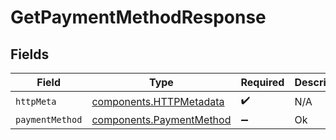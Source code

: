 # GetPaymentMethodResponse


## Fields

| Field                                                                | Type                                                                 | Required                                                             | Description                                                          |
| -------------------------------------------------------------------- | -------------------------------------------------------------------- | -------------------------------------------------------------------- | -------------------------------------------------------------------- |
| `httpMeta`                                                           | [components.HTTPMetadata](../../models/components/httpmetadata.md)   | :heavy_check_mark:                                                   | N/A                                                                  |
| `paymentMethod`                                                      | [components.PaymentMethod](../../models/components/paymentmethod.md) | :heavy_minus_sign:                                                   | Ok                                                                   |